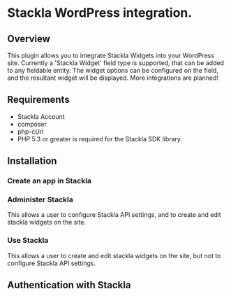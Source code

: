 # Stackla WordPress integration.

## Overview
This plugin allows you to integrate Stackla Widgets into your WordPress site.
Currently a 'Stackla Widget' field type is supported, that can be added to any
fieldable entity. The widget options can be configured on the field, and the
resultant widget will be displayed.
More integrations are planned!

## Requirements
* Stackla Account
* composer
* php-cUrl
* PHP 5.3 or greater is required for the Stackla SDK library.

## Installation


### Create an app in Stackla

### Administer Stackla
This allows a user to configure Stackla API settings, and to create and edit
stackla widgets on the site.

### Use Stackla
This allows a user to create and edit stackla widgets on the site, but not to
configure Stackla API settings.

## Authentication with Stackla


